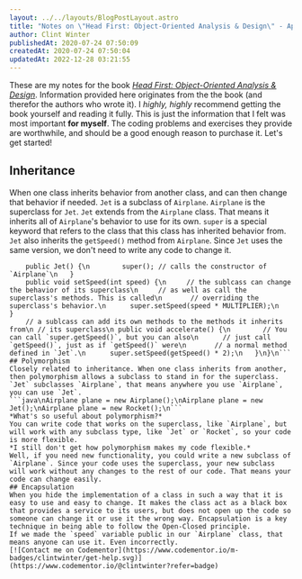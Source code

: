 ```yaml
---
layout: ../../layouts/BlogPostLayout.astro
title: "Notes on \"Head First: Object-Oriented Analysis & Design\" - Appendix II (Start Here)"
author: Clint Winter
publishedAt: 2020-07-24 07:50:09
createdAt: 2020-07-24 07:50:04
updatedAt: 2022-12-28 03:21:55
---
```


These are my notes for the book [*Head First: Object-Oriented Analysis & Design*](https://amzn.to/2P0hpIJ). Information provided here originates from the the book (and therefor the authors who wrote it). I *highly, highly* recommend getting the book yourself and reading it fully. This is just the information that I felt was most important **for myself**. The coding problems and exercises they provide are worthwhile, and should be a good enough reason to purchase it. Let's get started!
## Inheritance
When one class inherits behavior from another class, and can then change that behavior if needed.
`Jet` is a subclass of `Airplane`. `Airplane` is the superclass for `Jet`.
`Jet` extends from the `Airplane` class. That means it inherits all of `Airplane`'s behavior to use for its own.
`super` is a special keyword that refers to the class that this class has inherited behavior from.
`Jet` also inherits the `getSpeed()` method from `Airplane`. Since `Jet` uses the same version, we don't need to write any code to change it. 
```java\npublic class Jet extends Airplane {\n	private static final int MULTIPLIER = 2; // the subclass can add its own vars
	public Jet() {\n		super(); // calls the constructor of `Airplane`\n	}
	public void setSpeed(int speed) {\n		// the sublcass can change the behavior of its superclass\n		// as well as call the superclass's methods. This is called\n		// overriding the superclass's behavior.\n		super.setSpeed(speed * MULTIPLIER);\n	}
	// a sublcass can add its own methods to the methods it inherits from\n	// its superclass\n	public void accelerate() {\n		// You can call `super.getSpeed()`, but you can also\n		// just call `getSpeed()`, just as if `getSpeed()` were\n		// a normal method defined in `Jet`.\n		super.setSpeed(getSpeed() * 2);\n	}\n}\n```
## Polymorphism
Closely related to inheritance. When one class inherits from another, then polymorphism allows a subclass to stand in for the superclass.
`Jet` subclasses `Airplane`, that means anywhere you use `Airplane`, you can use `Jet`.
```java\nAirplane plane = new Airplane();\nAirplane plane = new Jet();\nAirplane plane = new Rocket();\n```
*What's so useful about polymorphism?* 
You can write code that works on the superclass, like `Airplane`, but will work with any subclass type, like `Jet` or `Rocket`, so your code is more flexible.
*I still don't get how polymorphism makes my code flexible.* 
Well, if you need new functionality, you could write a new subclass of `Airplane`. Since your code uses the superclass, your new subclass will work without any changes to the rest of our code. That means your code can change easily.
## Encapsulation
When you hide the implementation of a class in such a way that it is easy to use and easy to change. It makes the class act as a black box that provides a service to its users, but does not open up the code so someone can change it or use it the wrong way. Encapsulation is a key technique in being able to follow the Open-Closed principle. 
If we made the `speed` variable public in our `Airplane` class, that means anyone can use it. Even incorrectly.
[![Contact me on Codementor](https://www.codementor.io/m-badges/clintwinter/get-help.svg)](https://www.codementor.io/@clintwinter?refer=badge)
